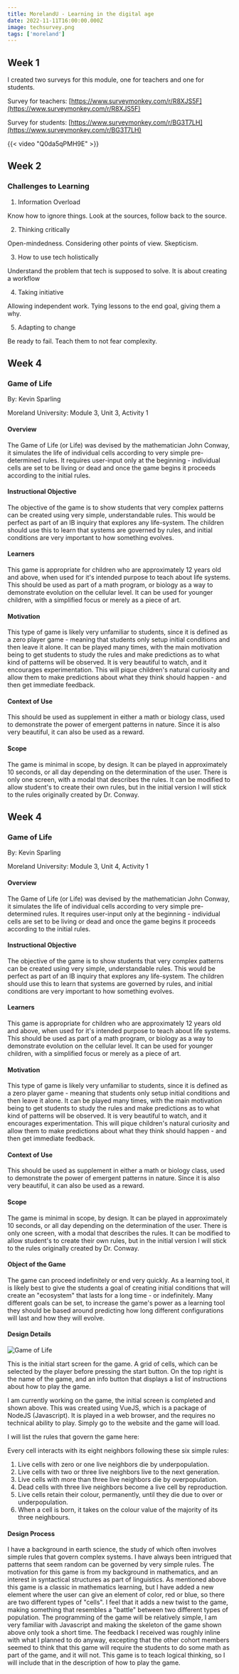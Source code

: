 ```yaml
---
title: MorelandU - Learning in the digital age
date: 2022-11-11T16:00:00.000Z
image: techsurvey.png
tags: ['moreland']
---
```


## Week 1

I created two surveys for this module, one for teachers and one for students. 

Survey for teachers: [https://www.surveymonkey.com/r/R8XJS5F](https://www.surveymonkey.com/r/R8XJS5F)

Survey for students: [https://www.surveymonkey.com/r/BG3T7LH](https://www.surveymonkey.com/r/BG3T7LH)


{{< video "Q0da5qPMH9E" >}}


## Week 2

### Challenges to Learning

1. Information Overload

Know how to ignore things. Look at the sources, follow back to the source. 

2. Thinking critically

Open-mindedness. Considering other points of view. Skepticism.

3. How to use tech holistically

Understand the problem that tech is supposed to solve.  It is about creating a workflow

4. Taking initiative

Allowing independent work. Tying lessons to the end goal, giving them a why.

5. Adapting to change

Be ready to fail. Teach them to not fear complexity. 


## Week 4

### Game of Life

By: Kevin Sparling

Moreland University: Module 3, Unit 3, Activity 1

#### Overview

The Game of Life (or Life) was devised by the mathematician John Conway, it simulates the life of individual cells according to very simple pre-determined rules. It requires user-input only at the beginning - individual cells are set to be living or dead and once the game begins it proceeds according to the initial rules.

#### Instructional Objective

The objective of the game is to show students that very complex patterns can be created using very simple, understandable rules. This would be perfect as part of an IB inquiry that explores any life-system. The children should use this to learn that systems are governed by rules, and initial conditions are very important to how something evolves.

#### Learners

This game is appropriate for children who are approximately 12 years old and above, when used for it's intended purpose to teach about life systems. This should be used as part of a math program, or biology as a way to demonstrate evolution on the cellular level. It can be used for younger children, with a simplified focus or merely as a piece of art.

#### Motivation

This type of game is likely very unfamiliar to students, since it is defined as a zero player game - meaning that students only setup initial conditions and then leave it alone. It can be played many times, with the main motivation being to get students to study the rules and make predictions as to what kind of patterns will be observed. It is very beautiful to watch, and it encourages experimentation. This will pique children's natural curiosity and allow them to make predictions about what they think should happen - and then get immediate feedback.

#### Context of Use

This should be used as supplement in either a math or biology class, used to demonstrate the power of emergent patterns in nature. Since it is also very beautiful, it can also be used as a reward. 

#### Scope

The game is minimal in scope, by design. It can be played in approximately 10 seconds, or all day depending on the determination of the user. There is only one screen, with a modal that describes the rules. It can be modified to allow student's to create their own rules, but in the initial version I will stick to the rules originally created by Dr. Conway.

## Week 4

### Game of Life

By: Kevin Sparling

Moreland University: Module 3, Unit 4, Activity 1

#### Overview

The Game of Life (or Life) was devised by the mathematician John Conway, it simulates the life of individual cells according to very simple pre-determined rules. It requires user-input only at the beginning - individual cells are set to be living or dead and once the game begins it proceeds according to the initial rules.

#### Instructional Objective

The objective of the game is to show students that very complex patterns can be created using very simple, understandable rules. This would be perfect as part of an IB inquiry that explores any life-system. The children should use this to learn that systems are governed by rules, and initial conditions are very important to how something evolves.

#### Learners

This game is appropriate for children who are approximately 12 years old and above, when used for it's intended purpose to teach about life systems. This should be used as part of a math program, or biology as a way to demonstrate evolution on the cellular level. It can be used for younger children, with a simplified focus or merely as a piece of art.

#### Motivation

This type of game is likely very unfamiliar to students, since it is defined as a zero player game - meaning that students only setup initial conditions and then leave it alone. It can be played many times, with the main motivation being to get students to study the rules and make predictions as to what kind of patterns will be observed. It is very beautiful to watch, and it encourages experimentation. This will pique children's natural curiosity and allow them to make predictions about what they think should happen - and then get immediate feedback.

#### Context of Use

This should be used as supplement in either a math or biology class, used to demonstrate the power of emergent patterns in nature. Since it is also very beautiful, it can also be used as a reward. 

#### Scope

The game is minimal in scope, by design. It can be played in approximately 10 seconds, or all day depending on the determination of the user. There is only one screen, with a modal that describes the rules. It can be modified to allow student's to create their own rules, but in the initial version I will stick to the rules originally created by Dr. Conway.

#### Object of the Game

The game can proceed indefinitely or end very quickly. As a learning tool, it is likely best to give the students a goal of creating initial conditions that will create an "ecosystem" that lasts for a long time - or indefinitely. Many different goals can be set, to increase the game's power as a learning tool they should be based around predicting how long different configurations will last and how they will evolve.

#### Design Details

![Game of Life](https://pi.math.cornell.edu/~lipa/mec/banner.png)

This is the initial start screen for the game. A grid of cells, which can be selected by the player before pressing the start button. On the top right is the name of the game, and an info button that displays a list of instructions about how to play the game. 

I am currently working on the game, the initial screen is completed and shown above. This was created using VueJS, which is a package of NodeJS (Javascript). It is played in a web browser, and the requires no technical ability to play. Simply go to the website and the game will load. 

I will list the rules that govern the game here: 

Every cell interacts with its eight neighbors following these six simple rules:

1. Live cells with zero or one live neighbors die by underpopulation.
2. Live cells with two or three live neighbors live to the next generation.
3. Live cells with more than three live neighbors die by overpopulation.
4. Dead cells with three live neighbors become a live cell by reproduction.
5. Live cells retain their colour, permanently, until they die due to over or underpopulation.
6. When a cell is born, it takes on the colour value of the majority of its three neighbours.

#### Design Process

I have a background in earth science, the study of which often involves simple rules that govern complex systems. I have always been intrigued that patterns that seem random can be governed by very simple rules. The motivation for this game is from my background in mathematics, and an interest in syntactical structures as part of linguistics. As mentioned above this game is a classic in mathematics learning, but I have added a new element where the user can give an element of color, red or blue, so there are two different types of "cells". I feel that it adds a new twist to the game, making something that resembles a "battle" between two different types of population. The programming of the game will be relatively simple, I am very familiar with Javascript and making the skeleton of the game shown above only took a short time. The feedback I received was roughly inline with what I planned to do anyway, excepting that the other cohort members seemed to think that this game will require the students to do some math as part of the game, and it will not. This game is to teach logical thinking, so I will include that in the description of how to play the game. 
